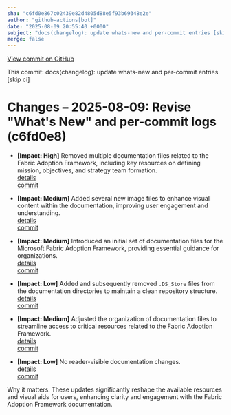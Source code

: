 ```yaml
---
sha: "c6fd0e867c02439e82d4805d88e5f93b69348e2e"
author: "github-actions[bot]"
date: "2025-08-09 20:55:40 +0000"
subject: "docs(changelog): update whats-new and per-commit entries [skip ci]"
merge: false
---
```


[View commit on GitHub](https://github.com/TheTrustedAdvisor/FabricAdoptionFramework/commit/c6fd0e867c02439e82d4805d88e5f93b69348e2e)

This commit: docs(changelog): update whats-new and per-commit entries [skip ci]

# Changes – 2025-08-09: Revise "What's New" and per-commit logs (c6fd0e8)

- **[Impact: High]** Removed multiple documentation files related to the Fabric Adoption Framework, including key resources on defining mission, objectives, and strategy team formation.  
   [details](/docs/about/changes/2025-07-20-99bbd7955c423e1670f1e1e9f3b50a9a79f6860f)  
   [commit](https://github.com/TheTrustedAdvisor/FabricAdoptionFramework/commit/99bbd7955c423e1670f1e1e9f3b50a9a79f6860f)

- **[Impact: Medium]** Added several new image files to enhance visual content within the documentation, improving user engagement and understanding.  
   [details](/docs/about/changes/2025-07-20-eddd0949c711e7773c95ea8645f33219fc8e68f8)  
   [commit](https://github.com/TheTrustedAdvisor/FabricAdoptionFramework/commit/eddd0949c711e7773c95ea8645f33219fc8e68f8)

- **[Impact: Medium]** Introduced an initial set of documentation files for the Microsoft Fabric Adoption Framework, providing essential guidance for organizations.  
   [details](/docs/about/changes/2025-07-20-515ccf515519e7ca70c93c460dbc92a4c0f0f13c)  
   [commit](https://github.com/TheTrustedAdvisor/FabricAdoptionFramework/commit/515ccf515519e7ca70c93c460dbc92a4c0f0f13c)

- **[Impact: Low]** Added and subsequently removed `.DS_Store` files from the documentation directories to maintain a clean repository structure.  
   [details](/docs/about/changes/2025-07-20-4dec936fdb51eb08c978644a8ad5177963c5f0c4)  
   [commit](https://github.com/TheTrustedAdvisor/FabricAdoptionFramework/commit/4dec936fdb51eb08c978644a8ad5177963c5f0c4)

- **[Impact: Medium]** Adjusted the organization of documentation files to streamline access to critical resources related to the Fabric Adoption Framework.  
   [details](/docs/about/changes/2025-07-20-3948fa7bc9ab671af8690e6527e831adebbec1dc)  
   [commit](https://github.com/TheTrustedAdvisor/FabricAdoptionFramework/commit/3948fa7bc9ab671af8690e6527e831adebbec1dc)

- **[Impact: Low]** No reader-visible documentation changes.  
   [details](/docs/about/changes/2025-07-21-40607b9de60ecbe805de9237f489bdcac3dfca6e)  
   [commit](https://github.com/TheTrustedAdvisor/FabricAdoptionFramework/commit/40607b9de60ecbe805de9237f489bdcac3dfca6e)

Why it matters: These updates significantly reshape the available resources and visual aids for users, enhancing clarity and engagement with the Fabric Adoption Framework documentation.

